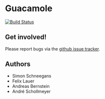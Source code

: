 Guacamole
=========

[![Build Status](https://secure.travis-ci.org/vrsys/guacamole.png)](http://travis-ci.org/vrsys/guacamole)

Get involved!
-------------

Please report bugs via the
[github issue tracker](https://github.com/vrsys/guacamole/issues).

Authors
-------

* Simon Schneegans
* Felix Lauer
* Andreas Bernstein
* André Schollmeyer
